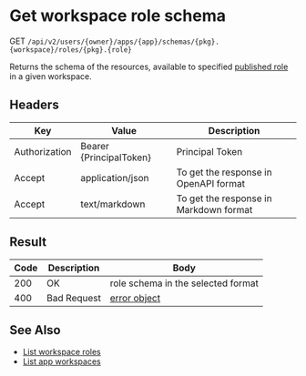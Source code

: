 # Get workspace role schema
GET `/api/v2/users/{owner}/apps/{app}/schemas/{pkg}.{workspace}/roles/{pkg}.{role}`

Returns the schema of the resources, available to specified [published role](../authnz/README.md#published-roles) in a given workspace.

## Headers
| Key | Value | Description |
| --- | --- | --- |
| Authorization | Bearer {PrincipalToken} | Principal Token |
| Accept | application/json | To get the response in OpenAPI format |
| Accept | text/markdown | To get the response in Markdown format |

## Result
| Code | Description | Body |
| --- | --- | --- |
| 200 | OK | role schema in the selected format |
| 400 | Bad Request | [error object](README.md#errors) |

## See Also
- [List workspace roles](list-ws-roles.md)
- [List app workspaces](list-app-workspaces.md)